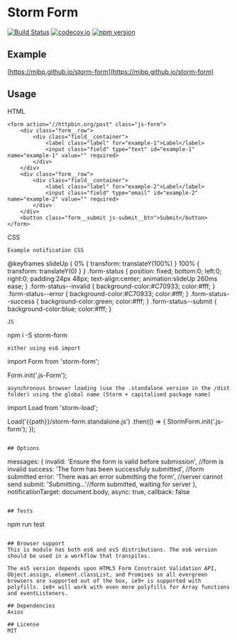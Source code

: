 # Storm Form

[![Build Status](https://travis-ci.org/mjbp/storm-form.svg?branch=master)](https://travis-ci.org/mjbp/storm-form)
[![codecov.io](http://codecov.io/github/mjbp/storm-form/coverage.svg?branch=master)](http://codecov.io/github/mjbp/storm-form?branch=master)
[![npm version](https://badge.fury.io/js/storm-form.svg)](https://badge.fury.io/js/storm-form)




## Example
[https://mjbp.github.io/storm-form](https://mjbp.github.io/storm-form)

## Usage
HTML
```
<form action="//httpbin.org/post" class="js-form">
    <div class="form__row">
        <div class="field__container">
            <label class="label" for="example-1">Label</label>
            <input class="field" type="text" id="example-1" name="example-1" value="" required>
        </div>
    </div>
    <div class="form__row">
        <div class="field__container">
            <label class="label" for="example-2">Label</label>
            <input class="field" type="email" id="example-2" name="example-2" value="" required>
        </div>
    </div>
    <button class="form__submit js-submit__btn">Submit</button>
</form>

```
CSS
```
Example notification CSS

```
@keyframes slideUp {
    0% {
        transform: translateY(100%)
    }
    100% {
        transform: translateY(0)
    }
}
.form-status {
    position: fixed;
    bottom:0;
    left:0;
    right:0;
    padding:24px 48px;
    text-align:center;
    animation:slideUp 260ms ease;
}
.form-status--invalid {
    background-color:#C70933;
    color:#fff;
}
.form-status--error {
    background-color:#C70933;
    color:#fff;
}
.form-status--success {
    background-color:green;
    color:#fff;
}
.form-status--submit {
    background-color:blue;
    color:#fff;
}
```
JS
```
npm i -S storm-form
```
either using es6 import
```
import Form from 'storm-form';

Form.init('.js-Form');
```
asynchronous browser loading (use the .standalone version in the /dist folder) using the global name (Storm + capitalised package name)
```
import Load from 'storm-load';

Load('{{path}}/storm-form.standalone.js')
    .then(() => {
        StormForm.init('.js-form');
    });
```

## Options
```
messages: {
    invalid: 'Ensure the form is valid before submission', //form is invalid
    success: 'The form has been successfuly submitted', //form submitted
    error: 'There was an error submitting the form', //server cannot send
    submit: 'Submitting...'//form submitted, waiting for server
},
notificationTarget: document.body,
async: true,
callback: false
```

## Tests
```
npm run test
```

## Browser support
This is module has both es6 and es5 distributions. The es6 version should be used in a workflow that transpiles.

The es5 version depends upon HTML5 Form Constraint Validation API, Object.assign, element.classList, and Promises so all evergreen browsers are supported out of the box, ie9+ is supported with polyfills. ie8+ will work with even more polyfills for Array functions and eventListeners.

## Dependencies
Axios

## License
MIT